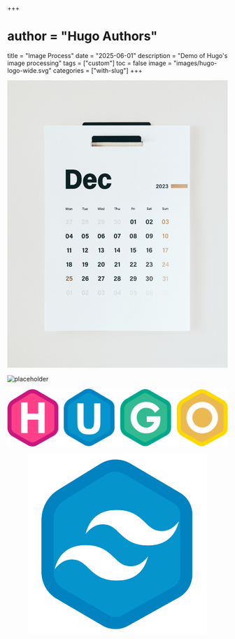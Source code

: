 +++
# author = "Hugo Authors"
title = "Image Process"
date = "2025-06-01"
description = "Demo of Hugo's image processing"
tags = ["custom"]
toc = false
image = "images/hugo-logo-wide.svg"
categories = ["with-slug"]
+++

![Photo by Behnam Norouzi on Unsplash](./images/behnam-norouzi-_1ok63FFlM4-unsplash.jpg "Photo by Behnam Norouzi on Unsplash")

![placeholder](https://placeholder.co/1024x768/png "Test for external image")

![svg](./images/hugo-logo-wide.svg "Test for svg")

<p align="center" width="100%">
    <img src="./images/logo.png">
</p>
